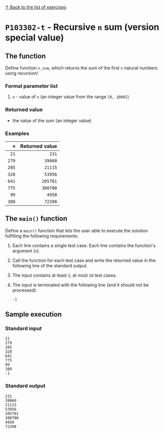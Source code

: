 
[↑ Back to the list of exercises](./README.md)

# `P103302-t` - Recursive `n` sum (version special value)

## The function

Define function `n_sum`, which returns the sum of the first `n` natural numbers using recursion!

### Formal parameter list

1. `n` - value of `n` (an integer value from the range `[0, 1000]`)

### Returned value

* the value of the sum (an integer value)

### Examples

| `n` | Returned value | 
| ---: | --: | 
| `21` | `231` | 
| `279` | `39060` | 
| `205` | `21115` | 
| `328` | `53956` | 
| `641` | `205761` | 
| `775` | `300700` | 
| `99` | `4950` | 
| `380` | `72390` | 

## The `main()` function

Define a `main()` function that lets the user able to execute the solution fulfilling the following requirements:

1. Each line contains a single test case. Each line contains the function's argument (`n`).
1. Call the function for each test case and write the returned value in the following line of the standard output.
1. The input contains at least `3`, at most `10` test cases.
1. The input is terminated with the following line (and it should not be processed):

	```
	-1
	```

## Sample execution

### Standard input

```
21
279
205
328
641
775
99
380
-1
```

### Standard output

```
231
39060
21115
53956
205761
300700
4950
72390
```